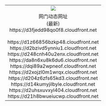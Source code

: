 ﻿<table>
  <tr></tr>
  <tr><td colspan=2 align=center><img src="https://d3fjedd98qo0f8.cloudfront.net/Up/oGate.jpg" /></td></tr>
  <tr><td colspan=2 align=center>网门动态网址<br/>(最新)
<br>https://d3fjedd98qo0f8.cloudfront.net
<br/>
<br>https://d1z66856bzkp48.cloudfront.net
<br>https://d2bzivd5ynniu1.cloudfront.net
<br>https://d248cnh40u2enx.cloudfront.net
<br>https://da8n6xu8k6du6.cloudfront.net
<br>https://dqi89a2wpneof.cloudfront.net
<br>https://d2xojzl0m1wrqx.cloudfront.net
<br>https://d204z6zfs65kd3.cloudfront.net
<br>https://d14kumyjilbyle.cloudfront.net
<br>https://d2uhsxuvxyl404.cloudfront.net
<br>https://d21h8bwueiucwp.cloudfront.net
    </td>
  </tr>
</table>
